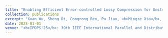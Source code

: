 ```yaml
---
title: "Enabling Efficient Error-controlled Lossy Compression for Unstructured Scientific Data"
collection: publications
excerpt: "Xuan Wu, Sheng Di, Congrong Ren, Pu Jiao, <b>Mingze Xia</b>, Cheng Wang, Hanqi Guo, Xin Liang, and Franck Cappello"
date: 2025-01-01
venue: "<b>IPDPS'25</b>: 39th IEEE International Parallel and Distributed Processing Symposium(<b>Best Paper</b>)"
---
```

